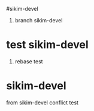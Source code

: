 #sikim-devel
1. branch sikim-devel

# test sikim-devel
1. rebase test

# sikim-devel
from sikim-devel conflict test
